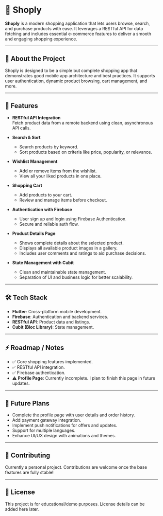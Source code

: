 # 🛒 Shoply

**Shoply** is a modern shopping application that lets users browse, search, and purchase products with ease. It leverages a RESTful API for data fetching and includes essential e-commerce features to deliver a smooth and engaging shopping experience.

---

## 📱 About the Project

Shoply is designed to be a simple but complete shopping app that demonstrates good mobile app architecture and best practices. It supports user authentication, dynamic product browsing, cart management, and more.

---

## 🚀 Features

- **RESTful API Integration**  
  Fetch product data from a remote backend using clean, asynchronous API calls.

- **Search & Sort**  
  - Search products by keyword.
  - Sort products based on criteria like price, popularity, or relevance.

- **Wishlist Management**  
  - Add or remove items from the wishlist.
  - View all your liked products in one place.

- **Shopping Cart**  
  - Add products to your cart.
  - Review and manage items before checkout.

- **Authentication with Firebase**  
  - User sign up and login using Firebase Authentication.
  - Secure and reliable auth flow.

- **Product Details Page**  
  - Shows complete details about the selected product.
  - Displays all available product images in a gallery.
  - Includes user comments and ratings to aid purchase decisions.

- **State Management with Cubit**  
  - Clean and maintainable state management.
  - Separation of UI and business logic for better scalability.

---

## 🛠️ Tech Stack

- **Flutter**: Cross-platform mobile development.
- **Firebase**: Authentication and backend services.
- **RESTful API**: Product data and listings.
- **Cubit (Bloc Library)**: State management.

---

## ⚡ Roadmap / Notes

- ✅ Core shopping features implemented.
- ✅ RESTful API integration.
- ✅ Firebase authentication.
- ⚠️ **Profile Page**: Currently incomplete. I plan to finish this page in future updates.

---

## 📌 Future Plans

- Complete the profile page with user details and order history.
- Add payment gateway integration.
- Implement push notifications for offers and updates.
- Support for multiple languages.
- Enhance UI/UX design with animations and themes.

---

## 🤝 Contributing

Currently a personal project. Contributions are welcome once the base features are fully stable!

---

## 📄 License

This project is for educational/demo purposes. License details can be added here later.
